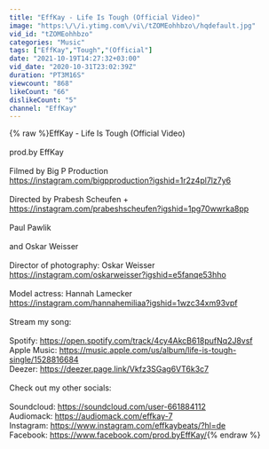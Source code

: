 ```yaml
---
title: "EffKay - Life Is Tough (Official Video)"
image: "https:\/\/i.ytimg.com\/vi\/tZOMEohhbzo\/hqdefault.jpg"
vid_id: "tZOMEohhbzo"
categories: "Music"
tags: ["EffKay","Tough","(Official"]
date: "2021-10-19T14:27:32+03:00"
vid_date: "2020-10-31T23:02:39Z"
duration: "PT3M16S"
viewcount: "868"
likeCount: "66"
dislikeCount: "5"
channel: "EffKay"
---
```

{% raw %}EffKay - Life Is Tough (Official Video)<br /><br />prod.by EffKay<br /><br />Filmed by Big P Production <br /><a rel="nofollow" target="blank" href="https://instagram.com/bigpproduction?igshid=1r2z4pl7lz7y6">https://instagram.com/bigpproduction?igshid=1r2z4pl7lz7y6</a><br /><br />Directed by Prabesh Scheufen +<br /><a rel="nofollow" target="blank" href="https://instagram.com/prabeshscheufen?igshid=1pg70wwrka8pp">https://instagram.com/prabeshscheufen?igshid=1pg70wwrka8pp</a><br /><br />Paul Pawlik<br /><br />and Oskar Weisser<br /><br />Director of photography: Oskar Weisser<br /><a rel="nofollow" target="blank" href="https://instagram.com/oskarweisser?igshid=e5fanqe53hho">https://instagram.com/oskarweisser?igshid=e5fanqe53hho</a><br /><br />Model actress: Hannah Lamecker<br /><a rel="nofollow" target="blank" href="https://instagram.com/hannahemiliaa?igshid=1wzc34xm93vpf">https://instagram.com/hannahemiliaa?igshid=1wzc34xm93vpf</a><br /><br />Stream my song:<br /><br />Spotify: <a rel="nofollow" target="blank" href="https://open.spotify.com/track/4cy4AkcB618pufNq2J8vsf">https://open.spotify.com/track/4cy4AkcB618pufNq2J8vsf</a><br />Apple Music: <a rel="nofollow" target="blank" href="https://music.apple.com/us/album/life-is-tough-single/1528816684">https://music.apple.com/us/album/life-is-tough-single/1528816684</a><br />Deezer: <a rel="nofollow" target="blank" href="https://deezer.page.link/Vkfz3SGag6VT6k3c7">https://deezer.page.link/Vkfz3SGag6VT6k3c7</a><br /><br />Check out my other socials:<br /><br />Soundcloud: <a rel="nofollow" target="blank" href="https://soundcloud.com/user-661884112">https://soundcloud.com/user-661884112</a><br />Audiomack: <a rel="nofollow" target="blank" href="https://audiomack.com/effkay-7">https://audiomack.com/effkay-7</a><br />Instagram: <a rel="nofollow" target="blank" href="https://www.instagram.com/effkaybeats/?hl=de">https://www.instagram.com/effkaybeats/?hl=de</a><br />Facebook: <a rel="nofollow" target="blank" href="https://www.facebook.com/prod.byEffKay/">https://www.facebook.com/prod.byEffKay/</a>{% endraw %}
